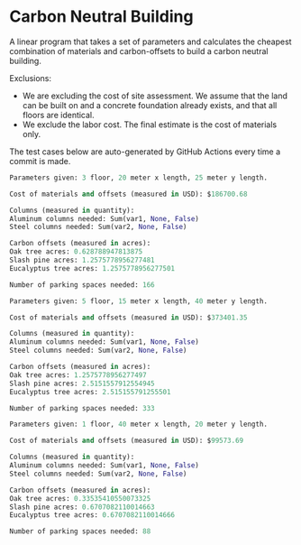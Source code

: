 # Carbon Neutral Building
A linear program that takes a set of parameters and calculates the cheapest combination of materials and carbon-offsets to build a carbon neutral building.

Exclusions:
- We are excluding the cost of site assessment. We assume that the land can be built on and a concrete foundation already exists, and that all floors are identical.
- We exclude the labor cost. The final estimate is the cost of materials only.

The test cases below are auto-generated by GitHub Actions every time a commit is made.
<!-- TEST CASE 1 -->
```python
Parameters given: 3 floor, 20 meter x length, 25 meter y length.

Cost of materials and offsets (measured in USD): $186700.68

Columns (measured in quantity):
Aluminum columns needed: Sum(var1, None, False)
Steel columns needed: Sum(var2, None, False)

Carbon offsets (measured in acres):
Oak tree acres: 0.628788947813875
Slash pine acres: 1.2575778956277481
Eucalyptus tree acres: 1.2575778956277501

Number of parking spaces needed: 166
```
<!-- END TEST CASE -->

<!-- TEST CASE 2 -->
```python
Parameters given: 5 floor, 15 meter x length, 40 meter y length.

Cost of materials and offsets (measured in USD): $373401.35

Columns (measured in quantity):
Aluminum columns needed: Sum(var1, None, False)
Steel columns needed: Sum(var2, None, False)

Carbon offsets (measured in acres):
Oak tree acres: 1.2575778956277497
Slash pine acres: 2.5151557912554945
Eucalyptus tree acres: 2.515155791255501

Number of parking spaces needed: 333
```
<!-- END TEST CASE -->

<!-- TEST CASE 3 -->
```python
Parameters given: 1 floor, 40 meter x length, 20 meter y length.

Cost of materials and offsets (measured in USD): $99573.69

Columns (measured in quantity):
Aluminum columns needed: Sum(var1, None, False)
Steel columns needed: Sum(var2, None, False)

Carbon offsets (measured in acres):
Oak tree acres: 0.33535410550073325
Slash pine acres: 0.6707082110014663
Eucalyptus tree acres: 0.6707082110014666

Number of parking spaces needed: 88
```
<!-- END TEST CASE -->
